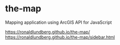 # the-map
Mapping application using ArcGIS API for JavaScript

<a href="https://ronaldlundberg.github.io/the-map/" target="_blank">https://ronaldlundberg.github.io/the-map/</a>
<br/>
<a href="https://ronaldlundberg.github.io/the-map/sidebar.html" target="_blank">https://ronaldlundberg.github.io/the-map/sidebar.html</a>


